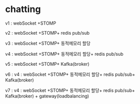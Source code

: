 # chatting
v1 : webSocket +STOMP 

v2 : webSocket +STOMP+ redis pub/sub

v3 : webSocket +STOMP+ 동적메모리 할당

v4 : webSocket +STOMP+ 동적메모리 할당+ redis pub/sub

v5 : webSocket +STOMP+ Kafka(broker)

v6 : v4 : webSocket +STOMP+ 동적메모리 할당+ redis pub/sub+ Kafka(broker)

v7 : v4 : webSocket +STOMP+ 동적메모리 할당+ redis pub/sub+ Kafka(broker) + gateway(loadbalancing)
